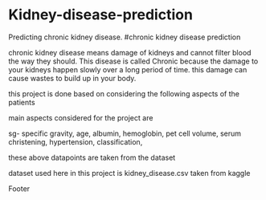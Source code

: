 # Kidney-disease-prediction
Predicting chronic kidney disease.
#chronic kidney disease prediction

chronic kidney disease means damage of kidneys and cannot filter blood the way they should. This disease is called Chronic because the damage to your kidneys happen slowly over a long period of time. this damage can cause wastes to build up in your body.

this project is done based on considering the following aspects of the patients

main aspects considered for the project are

sg- specific gravity, age, albumin, hemoglobin, pet cell volume, serum christening, hypertension, classification,

these above datapoints are taken from the dataset

dataset used here in this project is kidney_disease.csv taken from kaggle

Footer

